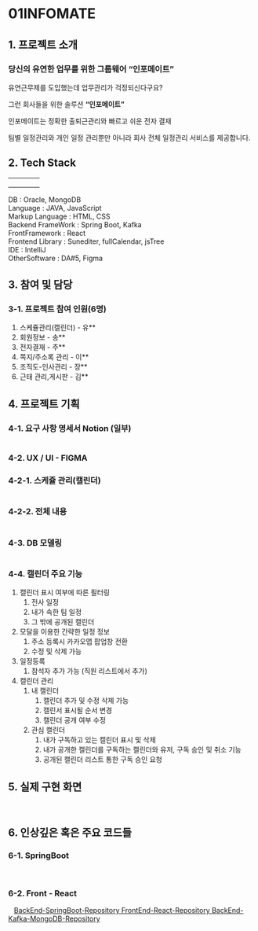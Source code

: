 # 01INFOMATE

## 1. 프로젝트 소개

### 당신의 유연한 업무를 위한 그룹웨어 “인포메이트”

유연근무제를 도입했는데 업무관리가 걱정되신다구요?

그런 회사들을 위한 솔루션 **“인포메이트”**

인포메이트는 정확한 출퇴근관리와 빠르고 쉬운 전자 결재

팀별 일정관리와 개인 일정 관리뿐만 아니라 회사 전체 일정관리 서비스를 제공합니다.


## 2. Tech Stack
<table>
   <tr>
      <td><img src="oracle.jpg" alt="" /></td>
      <td><img src="mongodb.jpg" alt="" /></td>
      <td><img src="java.jpg" alt="" /></td>
      <td><img src="springboot.jpg" alt="" /></td>
   </tr>
   <tr>
      <td><img src="html.jpg" alt="" /></td>
      <td><img src="css.jpg" alt="" /></td>
      <td><img src="react.jpg" alt="" /></td>
      <td><img src="kafka.jpg" alt="" /></td>
   </tr>
   <tr>
      <td><img src="intelij.jpg" alt="" /></td>
      <td><img src="vscode.jpg" alt=""/></td>
      <td><img src="figma.jpg" alt="" /></td>
      <td><img src="notion.jpg" alt="" /></td>
   </tr>
</table>

DB : Oracle, MongoDB <br />
Language : JAVA, JavaScript <br />
Markup Language : HTML, CSS <br />
Backend FrameWork : Spring Boot, Kafka <br />
FrontFramework : React <br />
Frontend Library : Sunediter, fullCalendar, jsTree <br />
IDE : IntelliJ <br />
OtherSoftware : DA#5, Figma <br />

## 3. 참여 및 담당

### 3-1. 프로젝트 참여 인원(6명)
1. 스케쥴관리(캘린더) - 유**
2. 회원정보 - 송**
3. 전자결재 - 주**
4. 쪽지/주소록 관리 - 이**
5. 조직도-인사관리 - 장**
6. 근태 관리,게시판 - 김**

## 4. 프로젝트 기획

### 4-1. 요구 사항 명세서 Notion (일부)
<img src="notion01.jpg" alt="" />

### 4-2. UX / UI - FIGMA

### 4-2-1. 스케쥴 관리(캘린더)
<img src="fimga.jpg" alt="" />

### 4-2-2. 전체 내용
<img src="figma_full.jpg" alt="" />

### 4-3. DB 모델링
<img src="DBModel.png" alt="" />

### 4-4. 캘린더 주요 기능
1. 캘린더 표시 여부에 따른 필터링
    1. 전사 일정
    2. 내가 속한 팀 일정
    3. 그 밖에 공개된 캘린더
2. 모달을 이용한 간략한 일정 정보
    1. 주소 등록시 카카오맵 팝업창 전환
    2. 수정 및 삭제 가능
3. 일정등록
    1. 참석자 추가 가능 (직원 리스트에서 추가)
4. 캘린더 관리
    1. 내 캘린더
        1. 캘린더 추가 및 수정 삭제 가능
        2. 캘린서 표시될 순서 변경
        3. 캘린더 공개 여부 수정
    2. 관심 캘린더
        1. 내가 구독하고 있는 캘린더 표시 및 삭제
        2. 내가 공개한 캘린더를 구독하는 캘린더와 유저, 구독 승인 및 취소 기능
        3. 공개된 캘린더 리스트 통한 구독 승인 요청


## 5. 실제 구현 화면

<img src="cal9.jpg" alt="" />

<img src="cal1.jpg" alt="" />

<img src="cal2.jpg" alt="" />

<img src="cal3.jpg" alt="" />

<img src="cal4.jpg" alt="" />

<img src="cal5.jpg" alt="" />

<img src="cal6.jpg" alt="" />

<img src="cal7.jpg" alt="" />

<img src="cal8.jpg" alt="" />

## 6. 인상깊은 혹은 주요 코드들

### 6-1. SpringBoot
<img src="boot01.jpg" alt="" />

<img src="boot02.jpg" alt="" />

<img src="boot03.jpg" alt="" />

### 6-2. Front - React
<img src="react01.jpg" alt="" />

<img src="react02.jpg" alt="" />

<img src="react03.jpg" alt="" />


<seealso style="links">
    <category ref="git" >
        <a href="https://github.com/IMFOMATE/infomate_back" > BackEnd-SpringBoot-Repository </a>
        <a href="https://github.com/IMFOMATE/infomate_front" > FrontEnd-React-Repository </a>
        <a href="https://github.com/yoosc89/INFOMATE_Kafka_MongoDB" > BackEnd-Kafka-MongoDB-Repository </a>
    </category>
</seealso>
